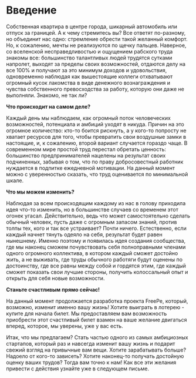 # Введение


Собственная квартира в центре города, шикарный автомобиль или отпуск за границей. А к чему стремитесь вы? Все ответят по-разному, но объединит нас одно: стремление обрести такой желанный комфорт. Но, к сожалению, мечты не реализуются по щечку пальцев. Наверное, со вселенской несправедливостью и ощущением рабского труда знакомы все: большинство талантливых людей трудятся сутками напролет, выходят за пределы своих возможностей, отдаются делу на все 100% и получают за это минимум доходов и удовольствия, одновременно наблюдая как вышестоящие коллеги отхватывают огромный кусок лакомства в виде денежного вознаграждения и чувства собственного превосходства за работу, которую они даже не выполняли. Знакомо, не так ли?

**Что происходит на самом деле?**

Каждый день мы наблюдаем, как огромный поток человеческих возможностей, потенциала и амбиций уходят в никуда. Причин на это огромное количество: кто-то боится рискнуть, а у кого-то попросту не хватает ресурсов для того, чтобы превратить свои воздушные замки в настоящие, и, к сожалению, второй вариант случается гораздо чаще. В современном мире простой труд перестал обретать ценность: большинство предпринимателей нацелены на результат своих подчиненных, забывая о том, что по праву добросовестный работник нуждается в подпитке ежедневной мотивации. На данный момент можно с уверенностью сказать, что труд оценивается по минимальной шкале. 

**Что мы можем изменить?**

Наблюдая за всем происходящим каждому из нас в голову приходила идея что-то изменить, но в большинстве случаев со временем этот огонек угасал. Действительно, ведь что может самостоятельно сделать обычный человек, пусть даже с огромным запасом знаний, против толпы тех, кого и так все устраивает? Почти ничего. Естественно, если каждый начнет тянуть одеяло на себя, результат будет равен нынешнему. Именно поэтому и появилась идея создания сообщества, где мы наконец сможем почувствовать себя полноправными членами одного огромного коллектива, в котором каждый сможет достойно жить, а не выживать, где труды обычного работяги будут оценены по достоинству, где все равны между собой и гордятся этим, где каждый сможет показать свои лучшие стороны, получить колоссальный опыт и открыть для себя новые возможности. 

**Станьте счастливым прямо сейчас!**

На данный момент продолжается разработка проекта FreePe, который, возможно, изменит именно вашу жизнь! Хотите выиграть в лотерею - купите для начала билет. Мы предоставляем вам возможность приобрести этот счастливый билет взамен на ваше желание двигаться вперед, которое, мы уверены, уже у вас есть. 

Итак, что мы предлагаем? Стать частью одного из самых амбициозных стартапов, который раз и навсегда изменит вашу жизнь и подарит свежий взгляд на привычные вам вещи. Хотите зарабатывать больше? Надоело от кого-то зависеть? Хотите наконец-то получать достойную оценку ваших трудов? Тогда вам точно к нам!
Как все эти желания привести с действия узнайте уже в следующем письме. 
